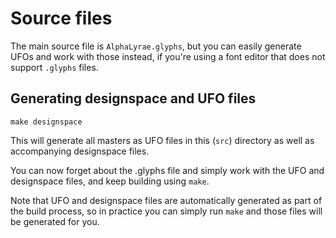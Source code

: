 # Source files

The main source file is `AlphaLyrae.glyphs`, but you can easily generate
UFOs and work with those instead, if you're using a font editor that does
not support `.glyphs` files.

## Generating designspace and UFO files

```
make designspace
```

This will generate all masters as UFO files in this (`src`) directory as well
as accompanying designspace files.

You can now forget about the .glyphs file and simply work with the UFO and
designspace files, and keep building using `make`.

Note that UFO and designspace files are automatically generated as part of
the build process, so in practice you can simply run `make` and those files
will be generated for you.

